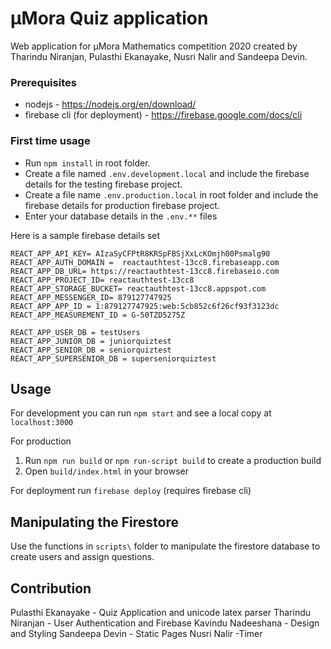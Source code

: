 # μMora Quiz application

Web application for μMora Mathematics competition 2020 created by Tharindu Niranjan, Pulasthi Ekanayake, Nusri Nalir and Sandeepa Devin.

### Prerequisites

- nodejs - https://nodejs.org/en/download/
- firebase cli (for deployment) - https://firebase.google.com/docs/cli

### First time usage

- Run `npm install` in root folder.
- Create a file named `.env.development.local` and include the firebase details for the testing firebase project.
- Create a file name `.env.production.local` in root folder and include the firebase details for production firebase project.
- Enter your database details in the `.env.**` files

Here is a sample firebase details set

```
REACT_APP_API_KEY= AIzaSyCFPtR8KRSpFBSjXxLcKOmjh00Psmalg90
REACT_APP_AUTH_DOMAIN =  reactauthtest-13cc8.firebaseapp.com
REACT_APP_DB_URL= https://reactauthtest-13cc8.firebaseio.com
REACT_APP_PROJECT_ID= reactauthtest-13cc8
REACT_APP_STORAGE_BUCKET= reactauthtest-13cc8.appspot.com
REACT_APP_MESSENGER_ID= 879127747925
REACT_APP_APP_ID = 1:879127747925:web:5cb852c6f26cf93f3123dc
REACT_APP_MEASUREMENT_ID = G-50TZD5275Z

REACT_APP_USER_DB = testUsers
REACT_APP_JUNIOR_DB = juniorquiztest
REACT_APP_SENIOR_DB = seniorquiztest
REACT_APP_SUPERSENIOR_DB = superseniorquiztest

```

## Usage

For development you can run `npm start` and see a local copy at `localhost:3000`

For production

1. Run `npm run build` or `npm run-script build` to create a production build
2. Open `build/index.html` in your browser

For deployment run `firebase deploy` (requires firebase cli)

## Manipulating the Firestore

Use the functions in `scripts\` folder to manipulate the firestore database to create users and assign questions.

## Contribution

Pulasthi Ekanayake - Quiz Application and unicode latex parser
Tharindu Niranjan - User Authentication and Firebase
Kavindu Nadeeshana - Design and Styling
Sandeepa Devin - Static Pages
Nusri Nalir -Timer
